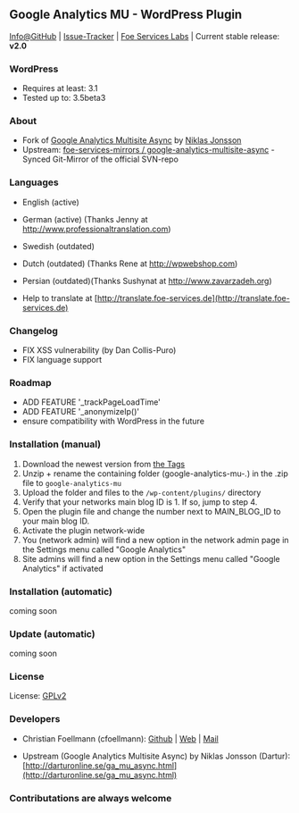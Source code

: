 ## Google Analytics MU - WordPress Plugin

[Info@GitHub](https://github.com/foe-services/google-analytics-mu) | 
[Issue-Tracker](https://github.com/foe-services/google-analytics-mu/issues) | 
[Foe Services Labs](http://labs.foe-services.de/) | Current stable release: __v2.0__

### WordPress
* Requires at least: 3.1
* Tested up to: 3.5beta3

### About
* Fork of [Google Analytics Multisite Async](https://wordpress.org/extend/plugins/google-analytics-multisite-async/) by [Niklas Jonsson](http://www.darturonline.se/ga-mu-async.html)
* Upstream: [foe-services-mirrors / google-analytics-multisite-async](https://github.com/foe-services-mirrors/google-analytics-multisite-async) - Synced Git-Mirror of the official SVN-repo

### Languages
* English (active)
* German (active) (Thanks Jenny at http://www.professionaltranslation.com)
* Swedish (outdated)
* Dutch (outdated) (Thanks Rene at http://wpwebshop.com)
* Persian (outdated)(Thanks Sushynat at http://www.zavarzadeh.org)

* Help to translate at [http://translate.foe-services.de](http://translate.foe-services.de)

### Changelog
* FIX XSS vulnerability (by Dan Collis-Puro)
* FIX language support

### Roadmap
* ADD FEATURE '_trackPageLoadTime' 
* ADD FEATURE '_anonymizeIp()'
* ensure compatibility with WordPress in the future

### Installation (manual)
1. Download the newest version from [the Tags](https://github.com/foe-services/google-analytics-mu/tags)
2. Unzip + rename the containing folder (google-analytics-mu-*.*) in the .zip file to `google-analytics-mu`
3. Upload the folder and files to the `/wp-content/plugins/` directory
4. Verify that your networks main blog ID is 1. If so, jump to step 4.
5. Open the plugin file and change the number next to MAIN_BLOG_ID to your main blog ID.
6. Activate the plugin network-wide
7. You (network admin) will find a new option in the network admin page in the Settings menu called "Google Analytics"
8. Site admins will find a new option in the Settings menu called "Google Analytics" if activated

### Installation (automatic)
coming soon

### Update (automatic)
coming soon

### License
License: [GPLv2](https://github.com/foe-services/google-analytics-mu/blob/master/LICENSE)
  
### Developers
* Christian Foellmann (cfoellmann): [Github](https://github.com/cfoellmann) | [Web](http://www.foe-services.de) | [Mail](mailto:foellmann@foe-services.de)

* Upstream (Google Analytics Multisite Async) by Niklas Jonsson (Dartur): [http://darturonline.se/ga_mu_async.html](http://darturonline.se/ga_mu_async.html)

### Contributations are always welcome